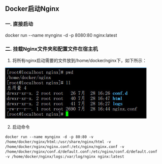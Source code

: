 ## Docker启动Nginx

### 一. 直接启动

docker run --name mynginx -d -p 8080:80 nginx:latest

### 二. 挂载Nginx文件夹和配置文件在宿主机

1. 将所有nginx启动需要的文件放到/home/docker/nginx下，如下所示：

![](../../../images/docker/nginx/docker-nginx-01.jpg)

2. 启动命令

```shell
docker run --name mynginx -d -p 80:80 -v /home/docker/nginx/html:/usr/share/nginx/html -v /home/docker/nginx/nginx.conf:/etc/nginx/nginx.conf -v /home/docker/nginx/conf.d/default.conf:/etc/nginx/conf.d/default.conf -v /home/docker/nginx/logs:/var/log/nginx nginx:latest
```

